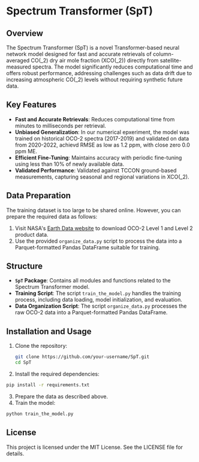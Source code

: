 # Spectrum Transformer (SpT)

## Overview
The Spectrum Transformer (SpT) is a novel Transformer-based neural network model designed for fast and accurate retrievals of column-averaged CO\(_2\) dry air mole fraction (XCO\(_2\)) directly from satellite-measured spectra. The model significantly reduces computational time and offers robust performance, addressing challenges such as data drift due to increasing atmospheric CO\(_2\) levels without requiring synthetic future data.

## Key Features
- **Fast and Accurate Retrievals**: Reduces computational time from minutes to milliseconds per retrieval.
- **Unbiased Generalization**: In our numerical epxeriment, the model was trained on historical OCO-2 spectra (2017-2019) and validated on data from 2020-2022, achievd RMSE as low as 1.2 ppm, with close zero 0.0 ppm ME.
- **Efficient Fine-Tuning**: Maintains accuracy with periodic fine-tuning using less than 10% of newly available data.
- **Validated Performance**: Validated against TCCON ground-based measurements, capturing seasonal and regional variations in XCO\(_2\).

## Data Preparation
The training dataset is too large to be shared online. However, you can prepare the required data as follows:
1. Visit NASA's [Earth Data website](https://disc.gsfc.nasa.gov/) to download OCO-2 Level 1 and Level 2 product data.
2. Use the provided `organize_data.py` script to process the data into a Parquet-formatted Pandas DataFrame suitable for training.

## Structure
- **`SpT` Package**: Contains all modules and functions related to the Spectrum Transformer model.
- **Training Script**: The script `train_the_model.py` handles the training process, including data loading, model initialization, and evaluation.
- **Data Organization Script**: The script `organize_data.py` processes the raw OCO-2 data into a Parquet-formatted Pandas DataFrame.

## Installation and Usage
1. Clone the repository:
   ```bash
   git clone https://github.com/your-username/SpT.git
   cd SpT
   ```
2.	Install the required dependencies:
   ```bash
   pip install -r requirements.txt
   ```
3.	Prepare the data as described above.
4.	Train the model:
   ```python
   python train_the_model.py
   ```



<!-- ## Citation

If you use SpT in your research, please cite the following paper:

	Transformer-based fast XCO(_2) retrievals from satellite measured spectra -->

## License

This project is licensed under the MIT License. See the LICENSE file for details.
